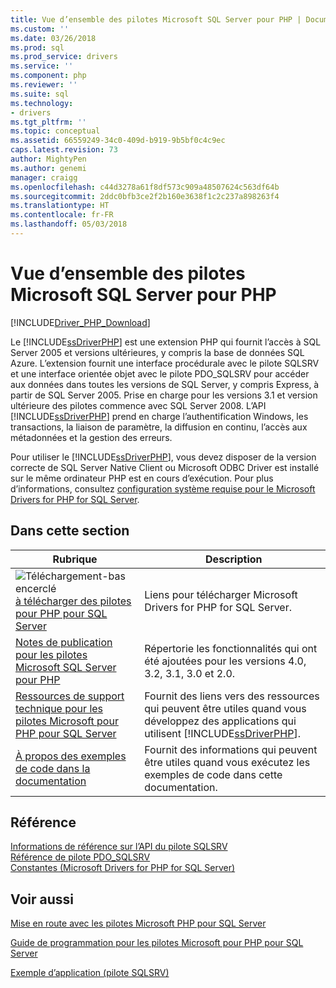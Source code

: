 ```yaml
---
title: Vue d’ensemble des pilotes Microsoft SQL Server pour PHP | Documents Microsoft
ms.custom: ''
ms.date: 03/26/2018
ms.prod: sql
ms.prod_service: drivers
ms.service: ''
ms.component: php
ms.reviewer: ''
ms.suite: sql
ms.technology:
- drivers
ms.tgt_pltfrm: ''
ms.topic: conceptual
ms.assetid: 66559249-34c0-409d-b919-9b5bf0c4c9ec
caps.latest.revision: 73
author: MightyPen
ms.author: genemi
manager: craigg
ms.openlocfilehash: c44d3278a61f8df573c909a48507624c563df64b
ms.sourcegitcommit: 2ddc0bfb3ce2f2b160e3638f1c2c237a898263f4
ms.translationtype: HT
ms.contentlocale: fr-FR
ms.lasthandoff: 05/03/2018
---
```

# <a name="overview-of-the-microsoft-drivers-for-php-for-sql-server"></a>Vue d’ensemble des pilotes Microsoft SQL Server pour PHP

[!INCLUDE[Driver_PHP_Download](../../includes/driver_php_download.md)]

Le [!INCLUDE[ssDriverPHP](../../includes/ssdriverphp_md.md)] est une extension PHP qui fournit l’accès à SQL Server 2005 et versions ultérieures, y compris la base de données SQL Azure. L’extension fournit une interface procédurale avec le pilote SQLSRV et une interface orientée objet avec le pilote PDO_SQLSRV pour accéder aux données dans toutes les versions de SQL Server, y compris Express, à partir de SQL Server 2005. Prise en charge pour les versions 3.1 et version ultérieure des pilotes commence avec SQL Server 2008. L’API [!INCLUDE[ssDriverPHP](../../includes/ssdriverphp_md.md)] prend en charge l’authentification Windows, les transactions, la liaison de paramètre, la diffusion en continu, l’accès aux métadonnées et la gestion des erreurs.  
  
Pour utiliser le [!INCLUDE[ssDriverPHP](../../includes/ssdriverphp_md.md)], vous devez disposer de la version correcte de SQL Server Native Client ou Microsoft ODBC Driver est installé sur le même ordinateur PHP est en cours d’exécution.  Pour plus d’informations, consultez [configuration système requise pour le Microsoft Drivers for PHP for SQL Server](../../connect/php/system-requirements-for-the-php-sql-driver.md).  
  
## <a name="in-this-section"></a>Dans cette section  
  
|Rubrique| Description|  
|---------|---------------|  
| ![Téléchargement-bas encerclé](../../ssdt/media/download.png)[à télécharger des pilotes pour PHP pour SQL Server](download-drivers-php-sql-server.md) | Liens pour télécharger Microsoft Drivers for PHP for SQL Server. |
|[Notes de publication pour les pilotes Microsoft SQL Server pour PHP](../../connect/php/release-notes-for-the-php-sql-driver.md)|Répertorie les fonctionnalités qui ont été ajoutées pour les versions 4.0, 3.2, 3.1, 3.0 et 2.0.|  
|[Ressources de support technique pour les pilotes Microsoft pour PHP pour SQL Server](../../connect/php/support-resources-for-the-php-sql-driver.md)|Fournit des liens vers des ressources qui peuvent être utiles quand vous développez des applications qui utilisent [!INCLUDE[ssDriverPHP](../../includes/ssdriverphp_md.md)].|  
|[À propos des exemples de code dans la documentation](../../connect/php/about-code-examples-in-the-documentation.md)|Fournit des informations qui peuvent être utiles quand vous exécutez les exemples de code dans cette documentation.|  
  
## <a name="reference"></a>Référence  
[Informations de référence sur l’API du pilote SQLSRV](../../connect/php/sqlsrv-driver-api-reference.md)  
[Référence de pilote PDO_SQLSRV](../../connect/php/pdo-sqlsrv-driver-reference.md)  
[Constantes &#40;Microsoft Drivers for PHP for SQL Server&#41;](../../connect/php/constants-microsoft-drivers-for-php-for-sql-server.md)  
  
## <a name="see-also"></a>Voir aussi  
[Mise en route avec les pilotes Microsoft PHP pour SQL Server](../../connect/php/getting-started-with-the-php-sql-driver.md)

[Guide de programmation pour les pilotes Microsoft pour PHP pour SQL Server](../../connect/php/programming-guide-for-php-sql-driver.md)

[Exemple d’application &#40;pilote SQLSRV&#41;](../../connect/php/example-application-sqlsrv-driver.md)
